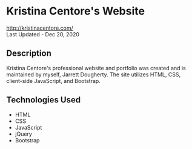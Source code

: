 # Kristina Centore's Website
<http://kristinacentore.com/> \
Last Updated - Dec 20, 2020

## Description
Kristina Centore's professional website and portfolio was created and is maintained by myself, Jarrett Dougherty. The site utilizes HTML, CSS, client-side JavaScript, and Bootstrap. 

## Technologies Used
* HTML
* CSS
* JavaScript
* jQuery
* Bootstrap